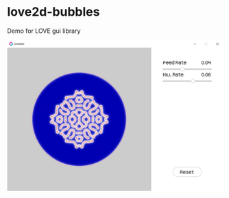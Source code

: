 # love2d-bubbles
Demo for LOVE gui library

![Image vorticity](https://github.com/pke1029/love-rde/blob/master/screenshot.png)
